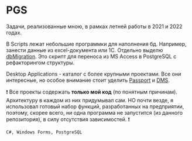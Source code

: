 # PGS

Задачи, реализованные мною, в рамках летней работы в 2021 и 2022 годах. 

В Scripts лежат небольшие программки для наполнения бд. 
Например, занести данные из excel-документа или 1C. Отдельно выделю [dbMigration](https://github.com/Elizeiaz/PGS/tree/main/Scripts/dbMigration).
Это скрипт для переноса из MS Access в PostgreSQL с рефакторингом структуры.

Desktop Applications - каталог с более крупными проектами. Все они интересные, 
но особое внимание стоит уделить 
[Passport](https://github.com/Elizeiaz/PGS/tree/main/Desktop%20Applications/passport) и 
[DMS](https://github.com/Elizeiaz/PGS/tree/main/Desktop%20Applications/dms).

:heavy_exclamation_mark: Все проекты содержать **только мой код** (по понятным причинам). 
Архитектуру в каждом из них придумывал сам. НО почти везде, я использовал готовый набор функций,
разработанных на предприятии, поэтому, скорее всего, ни одна программа не запустится (из данного репозитория),
в силу отсутствия зависимостей.
:heavy_exclamation_mark:

```C#, Windows Forms, PostgreSQL```